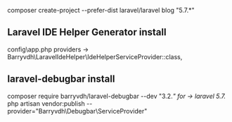 

composer create-project --prefer-dist laravel/laravel blog "5.7.*"

## Laravel IDE Helper Generator install

config\app.php providers -> Barryvdh\LaravelIdeHelper\IdeHelperServiceProvider::class,


## laravel-debugbar install
composer require barryvdh/laravel-debugbar --dev "3.2.*" for -> laravel 5.7.*
php artisan vendor:publish --provider="Barryvdh\Debugbar\ServiceProvider"
